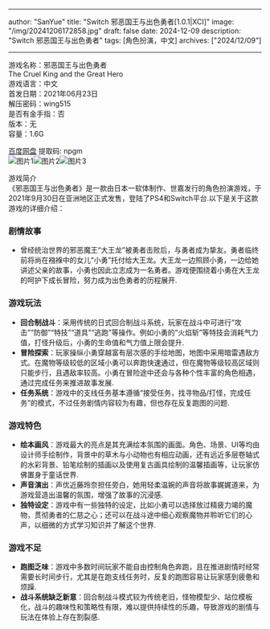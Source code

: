 
---
author: "SanYue"
title: "Switch 邪恶国王与出色勇者[1.0.1|XCI]"
image: "/img/20241206172858.jpg"
draft: false
date: 2024-12-09
description: "Switch 邪恶国王与出色勇者"
tags: [角色扮演，中文]
archives: ["2024/12/09"]

---

游戏名称：邪恶国王与出色勇者   
The Cruel King and the Great Hero    
游戏语言：中文  
首发日期：2021年06月23日  
解压密码：wing515  
是否有金手指：否  
版本：无   
容量：1.6G

[百度网盘](https://pan.baidu.com/s/1om0ps9zokeywx1K7YjCpMA) 提取码: npgm  
![图片1](/img/sc94io.jpg)![图片2](/img/sc94ip.jpg)![图片3](/img/sc94im.jpg)  

游戏简介  
《邪恶国王与出色勇者》是一款由日本一软体制作、世嘉发行的角色扮演游戏，于2021年9月30日在亚洲地区正式发售，登陆了PS4和Switch平台.以下是关于这款游戏的详细介绍：

### 剧情故事
- 曾经统治世界的邪恶魔王“大王龙”被勇者击败后，与勇者成为挚友。勇者临终前将尚在襁褓中的女儿“小勇”托付给大王龙。大王龙一边照顾小勇，一边给她讲述父亲的故事，小勇也因此立志成为一名勇者。游戏便围绕着小勇在大王龙的呵护下成长冒险，努力成为出色勇者的历程展开.

### 游戏玩法
- **回合制战斗**：采用传统的日式回合制战斗系统，玩家在战斗中可进行“攻击”“防御”“特技”“道具”“逃跑”等操作。例如小勇的“火焰斩”等特技会消耗气力值，打怪升级后，小勇的生命值和气力值上限会提升.
- **冒险探索**：玩家操纵小勇穿越富有层次感的手绘地图，地图中采用暗雷遇敌方式。在魔物等级较低的区域小勇可以奔跑快速通过，但在魔物等级较高区域则只能步行，且遇敌率较高。小勇在冒险途中还会与各种个性丰富的角色相遇，通过完成任务来推进故事发展.
- **任务系统**：游戏中的支线任务基本遵循“接受任务，找寻物品/打怪，完成任务”的模式，不过任务剧情内容较为有趣，但也存在反复跑图的问题.

### 游戏特色
- **绘本画风**：游戏最大的亮点是其充满绘本氛围的画面。角色、场景、UI等均由设计师手绘制作，背景中的草木与小动物也有相应动画，还有远近多层卷轴式的水彩背景、铅笔绘制的插画以及使用复古画具绘制的温馨插画等，让玩家仿佛置身于童话世界.
- **声音演出**：声优近藤玲奈担任旁白，她用轻柔温婉的声音将故事娓娓道来，为游戏营造出温馨的氛围，增强了故事的沉浸感.
- **独特设定**：游戏中有一些独特的设定，比如小勇可以选择放过精疲力竭的魔物，贯彻勇者的仁慈之心；还可以在战斗途中细心观察魔物并聆听它们的心声，以细微的方式学习知识并了解这个世界.

### 游戏不足
- **跑图乏味**：游戏中多数时间玩家不能自由控制角色奔跑，且在推进剧情时经常需要长时间步行，尤其是在跑支线任务时，反复的跑图容易让玩家感到疲惫和烦躁.
- **战斗系统缺乏新意**：回合制战斗模式较为传统老旧，怪物模型少、站位模板化，战斗的趣味性和策略性有限，难以提供持续性的乐趣，导致游戏的剧情与玩法在体验上存在割裂感.
 
